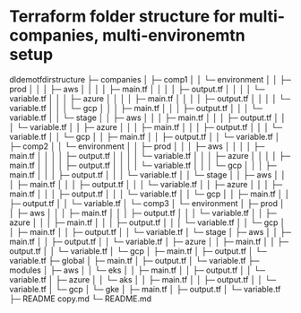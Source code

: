
# Terraform folder structure for multi-companies, multi-environemtn setup


dldemotfdirstructure
├─ companies
│  ├─ comp1
│  │  └─ environment
│  │     ├─ prod
│  │     │  ├─ aws
│  │     │  │  ├─ main.tf
│  │     │  │  ├─ output.tf
│  │     │  │  └─ variable.tf
│  │     │  ├─ azure
│  │     │  │  ├─ main.tf
│  │     │  │  ├─ output.tf
│  │     │  │  └─ variable.tf
│  │     │  └─ gcp
│  │     │     ├─ main.tf
│  │     │     ├─ output.tf
│  │     │     └─ variable.tf
│  │     └─ stage
│  │        ├─ aws
│  │        │  ├─ main.tf
│  │        │  ├─ output.tf
│  │        │  └─ variable.tf
│  │        ├─ azure
│  │        │  ├─ main.tf
│  │        │  ├─ output.tf
│  │        │  └─ variable.tf
│  │        └─ gcp
│  │           ├─ main.tf
│  │           ├─ output.tf
│  │           └─ variable.tf
│  ├─ comp2
│  │  └─ environment
│  │     ├─ prod
│  │     │  ├─ aws
│  │     │  │  ├─ main.tf
│  │     │  │  ├─ output.tf
│  │     │  │  └─ variable.tf
│  │     │  ├─ azure
│  │     │  │  ├─ main.tf
│  │     │  │  ├─ output.tf
│  │     │  │  └─ variable.tf
│  │     │  └─ gcp
│  │     │     ├─ main.tf
│  │     │     ├─ output.tf
│  │     │     └─ variable.tf
│  │     └─ stage
│  │        ├─ aws
│  │        │  ├─ main.tf
│  │        │  ├─ output.tf
│  │        │  └─ variable.tf
│  │        ├─ azure
│  │        │  ├─ main.tf
│  │        │  ├─ output.tf
│  │        │  └─ variable.tf
│  │        └─ gcp
│  │           ├─ main.tf
│  │           ├─ output.tf
│  │           └─ variable.tf
│  └─ comp3
│     └─ environment
│        ├─ prod
│        │  ├─ aws
│        │  │  ├─ main.tf
│        │  │  ├─ output.tf
│        │  │  └─ variable.tf
│        │  ├─ azure
│        │  │  ├─ main.tf
│        │  │  ├─ output.tf
│        │  │  └─ variable.tf
│        │  └─ gcp
│        │     ├─ main.tf
│        │     ├─ output.tf
│        │     └─ variable.tf
│        └─ stage
│           ├─ aws
│           │  ├─ main.tf
│           │  ├─ output.tf
│           │  └─ variable.tf
│           ├─ azure
│           │  ├─ main.tf
│           │  ├─ output.tf
│           │  └─ variable.tf
│           └─ gcp
│              ├─ main.tf
│              ├─ output.tf
│              └─ variable.tf
├─ global
│  ├─ main.tf
│  ├─ output.tf
│  └─ variable.tf
├─ modules
│  ├─ aws
│  │  └─ eks
│  │     ├─ main.tf
│  │     ├─ output.tf
│  │     └─ variable.tf
│  ├─ azure
│  │  └─ aks
│  │     ├─ main.tf
│  │     ├─ output.tf
│  │     └─ variable.tf
│  └─ gcp
│     └─ gke
│        ├─ main.tf
│        ├─ output.tf
│        └─ variable.tf
├─ README copy.md
└─ README.md

```